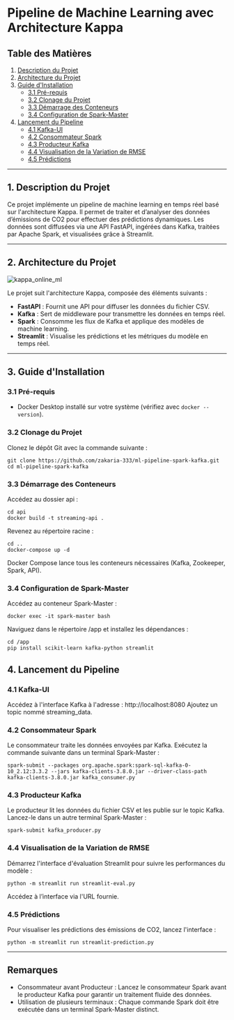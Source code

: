 # Pipeline de Machine Learning avec Architecture Kappa

## Table des Matières
1. [Description du Projet](#description-du-projet)
2. [Architecture du Projet](#architecture-du-projet)
3. [Guide d'Installation](#guide-dinstallation)
   - [3.1 Pré-requis](#31-pré-requis)
   - [3.2 Clonage du Projet](#32-clonage-du-projet)
   - [3.3 Démarrage des Conteneurs](#33-démarrage-des-conteneurs)
   - [3.4 Configuration de Spark-Master](#34-configuration-de-spark-master)
4. [Lancement du Pipeline](#lancement-du-pipeline)
   - [4.1 Kafka-UI](#41-kafka-ui)
   - [4.2 Consommateur Spark](#42-consommateur-spark)
   - [4.3 Producteur Kafka](#43-producteur-kafka)
   - [4.4 Visualisation de la Variation de RMSE](#44-visualisation-de-la-variation-de-rmse)
   - [4.5 Prédictions](#45-prédictions)

---

## 1. Description du Projet
Ce projet implémente un pipeline de machine learning en temps réel basé sur l'architecture Kappa. Il permet de traiter et d’analyser des données d’émissions de CO2 pour effectuer des prédictions dynamiques. Les données sont diffusées via une API FastAPI, ingérées dans Kafka, traitées par Apache Spark, et visualisées grâce à Streamlit.

---

## 2. Architecture du Projet
![kappa_online_ml](https://github.com/user-attachments/assets/4523dd2b-a882-4e1e-9da2-82d23dfa70d4)

Le projet suit l'architecture Kappa, composée des éléments suivants :
- **FastAPI** : Fournit une API pour diffuser les données du fichier CSV.
- **Kafka** : Sert de middleware pour transmettre les données en temps réel.
- **Spark** : Consomme les flux de Kafka et applique des modèles de machine learning.
- **Streamlit** : Visualise les prédictions et les métriques du modèle en temps réel.

---

## 3. Guide d'Installation

### 3.1 Pré-requis
- Docker Desktop installé sur votre système (vérifiez avec `docker --version`).

### 3.2 Clonage du Projet
Clonez le dépôt Git avec la commande suivante :
```
git clone https://github.com/zakaria-333/ml-pipeline-spark-kafka.git
cd ml-pipeline-spark-kafka
```
### 3.3 Démarrage des Conteneurs
Accédez au dossier api :
```
cd api
docker build -t streaming-api .
```
Revenez au répertoire racine :
```
cd ..
docker-compose up -d
```
Docker Compose lance tous les conteneurs nécessaires (Kafka, Zookeeper, Spark, API).

### 3.4 Configuration de Spark-Master
Accédez au conteneur Spark-Master :
```
docker exec -it spark-master bash
```
Naviguez dans le répertoire /app et installez les dépendances :
```
cd /app
pip install scikit-learn kafka-python streamlit
```
## 4. Lancement du Pipeline
### 4.1 Kafka-UI
Accédez à l'interface Kafka à l'adresse :
http://localhost:8080
Ajoutez un topic nommé streaming_data.

### 4.2 Consommateur Spark
Le consommateur traite les données envoyées par Kafka. Exécutez la commande suivante dans un terminal Spark-Master :
```
spark-submit --packages org.apache.spark:spark-sql-kafka-0-10_2.12:3.3.2 --jars kafka-clients-3.8.0.jar --driver-class-path kafka-clients-3.8.0.jar kafka_consumer.py
```
### 4.3 Producteur Kafka
Le producteur lit les données du fichier CSV et les publie sur le topic Kafka. Lancez-le dans un autre terminal Spark-Master :
```
spark-submit kafka_producer.py
```
### 4.4 Visualisation de la Variation de RMSE
Démarrez l'interface d'évaluation Streamlit pour suivre les performances du modèle :
```
python -m streamlit run streamlit-eval.py
```
Accédez à l’interface via l'URL fournie.

### 4.5 Prédictions
Pour visualiser les prédictions des émissions de CO2, lancez l'interface :
```
python -m streamlit run streamlit-prediction.py
```
---
## Remarques
- Consommateur avant Producteur : Lancez le consommateur Spark avant le producteur Kafka pour garantir un traitement fluide des données.
- Utilisation de plusieurs terminaux : Chaque commande Spark doit être exécutée dans un terminal Spark-Master distinct.
